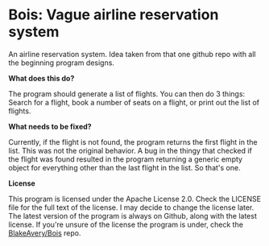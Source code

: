 # Bois: Vague airline reservation system

An airline reservation system. Idea taken from that one github repo with all the beginning 
program designs.

**What does this do?**

The program should generate a list of flights. You can then do 3 
things: Search for a flight, book a number of seats on a flight, or
print out the list of flights.

**What needs to be fixed?**

Currently, if the flight is not found, the program returns the first
flight in the list. This was not the original behavior. A bug in the
thingy that checked if the flight was found resulted in the program 
returning a generic empty object for everything other than the last
flight in the list. So that's one.

**License**

This program is licensed under the Apache License 2.0. Check the 
LICENSE file for the full text of the license. I may decide to change
the license later. The latest version of the program is always on Github, 
along with the latest license. If you're unsure of the license the 
program is under, check the [BlakeAvery/Bois](https://github.com/BlakeAvery/Bois) repo.
